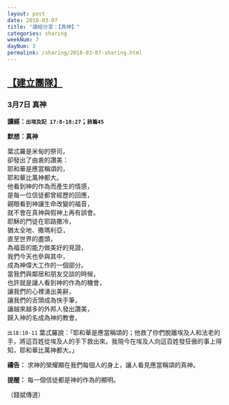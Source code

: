 ```yaml
---
layout: post
date: 2018-03-07
title: "讀經分享：【真神】"
categories: sharing
weekNum: 7
dayNum: 3
permalink: /sharing/2018-03-07-sharing.html
---
```


## [【建立團隊】](/daily/wk7-day3-daily.html)


### 3月7日 真神

**讀經：`出埃及記 17:8-18:27`；`詩篇45`**

**默想：真神**

<pre>
葉忒羅是米甸的祭司，
卻發出了由衷的讚美：
耶和華是應當稱頌的，
耶和華比萬神都大。
他看到神的作為而產生的情感，
是每一位信徒都曾經歷的回應，
親眼看到神讓生命改變的福音，
就不會在真神與假神上再有誤會。
耶穌的門徒在耶路撒冷，
猶太全地、撒瑪利亞, 
直至世界的盡頭，
為福音的能力做美好的見證，
我們今天也參與其中，
成為神偉大工作的一個部分。
當我們與鄰居和朋友交談的時候， 
也許就是讓人看到神的作為的機會，
讓我們的心裡湧出美辭，
讓我們的舌頭成為快手筆，
讓越來越多的外邦人發出讚美，
歸入神的名成為神的教會。
</pre>

`出18:10-11` 葉忒羅說：「耶和華是應當稱頌的；他救了你們脫離埃及人和法老的手，將這百姓從埃及人的手下救出來。我現今在埃及人向這百姓發狂傲的事上得知，耶和華比萬神都大。」

**禱告：** 
求神的榮耀顯在我們每個人的身上，讓人看見應當稱頌的真神。

**提醒：** 
每一個信徒都是神的作為的顯明。

（錢斌傳道）

